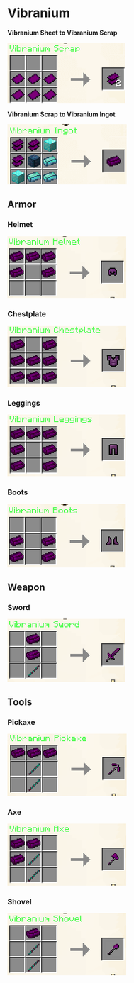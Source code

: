 # Vibranium

**Vibranium Sheet to Vibranium Scrap**

![](<../../.gitbook/assets/image (2).png>)

**Vibranium Scrap to Vibranium Ingot**

![](<../../.gitbook/assets/image (88) (1).png>)

## Armor

### Helmet

![](<../../.gitbook/assets/image (156) (1).png>)

### Chestplate

![](<../../.gitbook/assets/image (176).png>)

### Leggings

![](<../../.gitbook/assets/image (154) (1) (1).png>)

### Boots

![](<../../.gitbook/assets/image (55).png>)

## Weapon

### Sword

![](<../../.gitbook/assets/image (29).png>)

## Tools

### Pickaxe

![](<../../.gitbook/assets/image (48).png>)

### Axe

![](<../../.gitbook/assets/image (69).png>)

### Shovel

![](<../../.gitbook/assets/image (151) (1).png>)
